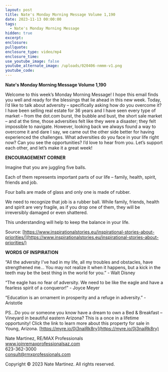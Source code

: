 ```yaml
---
layout: post
title: Nate's Monday Morning Message Volume 1,190
date: 2023-11-13 00:00:00
tags:
  - Nate's Monday Morning Message
hidden: true
excerpt:
enclosure:
pullquote:
enclosure_type: video/mp4
enclosure_time:
use_youtube_image: false
youtube_alternate_image: /uploads/020406-nmmm-v1.png
youtube_code:
---
```

**Nate's Monday Morning Message Volume 1,190**

Welcome to this week’s Monday Morning Message! I hope this email finds you well and ready for the blessings that lie ahead in this new week. Today, I’d like to talk about adversity – specifically asking how do you overcome it? I have been selling real estate for 36 years and I have seen every type of market – from the dot.com burst, the bubble and bust, the short sale market – and at the time, those adversities felt like they were a disaster; they felt impossible to navigate. However, looking back we always found a way to overcome it and dare I say, we came out the other side better for having experienced the challenges. What adversities do you face in your life right now? Can you see the opportunities? I’d love to hear from you. Let’s support each other, and let’s make it a great week!

**ENCOURAGEMENT CORNER**&nbsp;

Imagine that you are juggling five balls.

Each of them represents important parts of our life – family, health, spirit, friends and job.

Four balls are made of glass and only one is made of rubber.

We need to recognize that job is a rubber ball. While family, friends, health and spirit are very fragile, as if you drop one of them, they will be irreversibly damaged or even shattered.

This understanding will help to keep the balance in your life.

Source: [https://www.inspirationalstories.eu/inspirational-stories-about-priorities/](https://www.inspirationalstories.eu/inspirational-stories-about-priorities/)



**WORDS OF INSPIRATION**

“All the adversity I've had in my life, all my troubles and obstacles, have strengthened me... You may not realize it when it happens, but a kick in the teeth may be the best thing in the world for you.” - Walt Disney

“The eagle has no fear of adversity. We need to be like the eagle and have a fearless spirit of a conqueror!” - Joyce Meyer

“Education is an ornament in prosperity and a refuge in adversity.” - Aristotle

PS…Do you or someone you know have a dream to own a Bed & Breakfast – Vineyard in beautiful eastern Arizona? This is a once in a lifetime opportunity! Click the link to learn more about this property for sale in Young, Arizona. [https://myre.io/0j3naiRk8ry](https://myre.io/0j3naiRk8ry)

Nate Martinez, RE/MAX Professionals<br>www.joinremaxprofessionalsaz.com<br>623-362-3000<br>consult@rmxprofessionals.com

Copyright © 2023 Nate Martinez. All rights reserved.